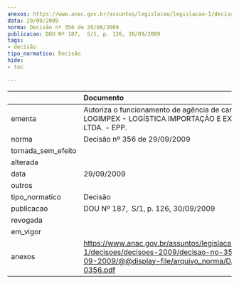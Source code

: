 ```yaml
---
anexos: https://www.anac.gov.br/assuntos/legislacao/legislacao-1/decisoes/decisoes-2009/decisao-no-356-de-29-09-2009/@@display-file/arquivo_norma/DA2009-0356.pdf
data: 29/09/2009
norma: Decisão nº 356 de 29/09/2009
publicacao: DOU Nº 187,  S/1, p. 126, 30/09/2009
tags:
- decisão
tipo_normatico: Decisão
hide: 
- toc 
 
---
```


|                    | Documento                                                                                                                                                 |
|:-------------------|:----------------------------------------------------------------------------------------------------------------------------------------------------------|
| ementa             | Autoriza o funcionamento de agência de carga aérea - LOGIMPEX - LOGÍSTICA IMPORTAÇÃO E EXPORTAÇÃO LTDA. - EPP.                                            |
| norma              | Decisão nº 356 de 29/09/2009                                                                                                                              |
| tornada_sem_efeito |                                                                                                                                                           |
| alterada           |                                                                                                                                                           |
| data               | 29/09/2009                                                                                                                                                |
| outros             |                                                                                                                                                           |
| tipo_normatico     | Decisão                                                                                                                                                   |
| publicacao         | DOU Nº 187,  S/1, p. 126, 30/09/2009                                                                                                                      |
| revogada           |                                                                                                                                                           |
| em_vigor           |                                                                                                                                                           |
| anexos             | https://www.anac.gov.br/assuntos/legislacao/legislacao-1/decisoes/decisoes-2009/decisao-no-356-de-29-09-2009/@@display-file/arquivo_norma/DA2009-0356.pdf |